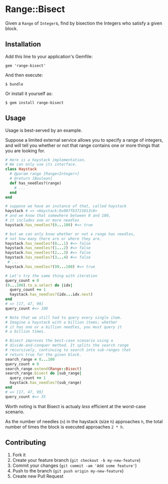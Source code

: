 # Range::Bisect

Given a `Range` of `Integer`s, find by bisection the Integers who satisfy
a given block.

## Installation

Add this line to your application's Gemfile:

    gem 'range-bisect'

And then execute:

    $ bundle

Or install it yourself as:

    $ gem install range-bisect

## Usage

Usage is best-served by an example.

Suppose a limited external service allows you to specify a range of integers,
and will tell you whether or not that range contains one or more things that
you are looking for.

```ruby
# Here is a haystack implementation.
# We can only use its interface.
class Haystack
  # @param range [Range<Integer>]
  # @return [Boolean]
  def has_needles?(range)
    # ...
  end
end

# suppose we have an instance of that, called haystack
haystack # => <Haystack:0x007fb3721013c8>
# and we know that somewhere between 0 and 100, 
# it includes one or more needles
haystack.has_needles?(0...100) #=> true

# but we can only know whether or not a range has needles,
# not how many there are or where they are.
haystack.has_needles?(0...1) #=> false
haystack.has_needles?(1...2) #=> false
haystack.has_needles?(2...3) #=> false
haystack.has_needles?(3...4) #=> false
 # ...
haystack.has_needles?(99...100) #=> true

# Let's try the same thing with iteration
query_count = 0
(0...100).to_a.select do |idx|
  query_count += 1
  haystack.has_needles?(idx...idx.next)
end
# => [17, 47, 99]
query_count #=> 100

# Note that we still had to query every single item.
# Imagine a haystack with a billion items; whether
# it has one or a billion needles, you must query it
# a billion times.

# Bisect improves the best-case scenario using a 
# divide-and-conquer method. It splits the search range
# recursively, continuing to search into sub-ranges that
# return true for the given block.
search_range = 0...100
query_count = 0
search_range.extend(Range::Bisect)
search_range.bisect do |sub_range|
  query_count += 1
  haystack.has_needles?(sub_range)
end
# => [17, 47, 99]
query_count #=> 35
```

Worth noting is that Bisect is actualy *less* efficient at
the worst-case scenario.

As the number of needles (`n`)
in the haystack (size `h`) approaches `h`, the total number
of times the block is executed approaches `2 * h`.

## Contributing

1. Fork it
2. Create your feature branch (`git checkout -b my-new-feature`)
3. Commit your changes (`git commit -am 'Add some feature'`)
4. Push to the branch (`git push origin my-new-feature`)
5. Create new Pull Request
